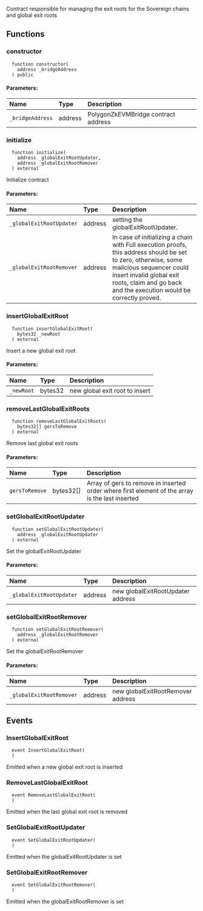 Contract responsible for managing the exit roots for the Sovereign chains and global exit roots


## Functions
### constructor
```solidity
  function constructor(
    address _bridgeAddress
  ) public
```


#### Parameters:
| Name | Type | Description                                                          |
| :--- | :--- | :------------------------------------------------------------------- |
|`_bridgeAddress` | address | PolygonZkEVMBridge contract address

### initialize
```solidity
  function initialize(
    address _globalExitRootUpdater,
    address _globalExitRootRemover
  ) external
```
Initialize contract


#### Parameters:
| Name | Type | Description                                                          |
| :--- | :--- | :------------------------------------------------------------------- |
|`_globalExitRootUpdater` | address | setting the globalExitRootUpdater.
|`_globalExitRootRemover` | address | In case of initializing a chain with Full execution proofs, this address should be set to zero, otherwise, some malicious sequencer could insert invalid global exit roots, claim and go back and the execution would be correctly proved.

### insertGlobalExitRoot
```solidity
  function insertGlobalExitRoot(
    bytes32 _newRoot
  ) external
```
Insert a new global exit root


#### Parameters:
| Name | Type | Description                                                          |
| :--- | :--- | :------------------------------------------------------------------- |
|`_newRoot` | bytes32 | new global exit root to insert

### removeLastGlobalExitRoots
```solidity
  function removeLastGlobalExitRoots(
    bytes32[] gersToRemove
  ) external
```
Remove last global exit roots


#### Parameters:
| Name | Type | Description                                                          |
| :--- | :--- | :------------------------------------------------------------------- |
|`gersToRemove` | bytes32[] | Array of gers to remove in inserted order where first element of the array is the last inserted

### setGlobalExitRootUpdater
```solidity
  function setGlobalExitRootUpdater(
    address _globalExitRootUpdater
  ) external
```
Set the globalExitRootUpdater


#### Parameters:
| Name | Type | Description                                                          |
| :--- | :--- | :------------------------------------------------------------------- |
|`_globalExitRootUpdater` | address | new globalExitRootUpdater address

### setGlobalExitRootRemover
```solidity
  function setGlobalExitRootRemover(
    address _globalExitRootRemover
  ) external
```
Set the globalExitRootRemover


#### Parameters:
| Name | Type | Description                                                          |
| :--- | :--- | :------------------------------------------------------------------- |
|`_globalExitRootRemover` | address | new globalExitRootRemover address

## Events
### InsertGlobalExitRoot
```solidity
  event InsertGlobalExitRoot(
  )
```

Emitted when a new global exit root is inserted

### RemoveLastGlobalExitRoot
```solidity
  event RemoveLastGlobalExitRoot(
  )
```

Emitted when the last global exit root is removed

### SetGlobalExitRootUpdater
```solidity
  event SetGlobalExitRootUpdater(
  )
```

Emitted when the globalExitRootUpdater is set

### SetGlobalExitRootRemover
```solidity
  event SetGlobalExitRootRemover(
  )
```

Emitted when the globalExitRootRemover is set

